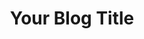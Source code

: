---
title: "Your Blog Title"
pubYear: "2023-10-01T12:00:00Z"
description: "A brief description of your blog post."
image: "https://example.com/image.jpg"
tags: ["Web Dev"]
demoUrl: ""
repoUrl: ""
---